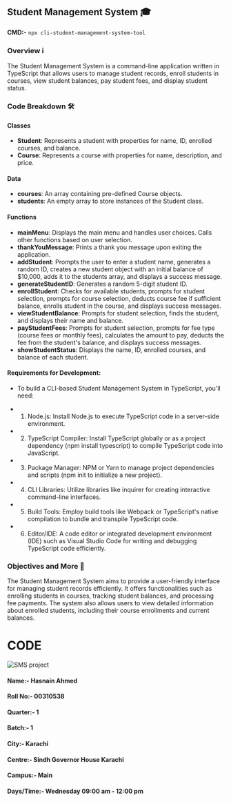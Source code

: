 ## Student Management System 🎓

**CMD:-** `npx cli-student-management-system-tool`

### Overview ℹ️

The Student Management System is a command-line application written in TypeScript that allows users to manage student records, enroll students in courses, view student balances, pay student fees, and display student status.

### Code Breakdown 🛠️

#### Classes

- **Student**: Represents a student with properties for name, ID, enrolled courses, and balance.
- **Course**: Represents a course with properties for name, description, and price.

#### Data

- **courses**: An array containing pre-defined Course objects.
- **students**: An empty array to store instances of the Student class.

#### Functions

- **mainMenu**: Displays the main menu and handles user choices. Calls other functions based on user selection.
- **thankYouMessage**: Prints a thank you message upon exiting the application.
- **addStudent**: Prompts the user to enter a student name, generates a random ID, creates a new student object with an initial balance of $10,000, adds it to the students array, and displays a success message.
- **generateStudentID**: Generates a random 5-digit student ID.
- **enrollStudent**: Checks for available students, prompts for student selection, prompts for course selection, deducts course fee if sufficient balance, enrolls student in the course, and displays success messages.
- **viewStudentBalance**: Prompts for student selection, finds the student, and displays their name and balance.
- **payStudentFees**: Prompts for student selection, prompts for fee type (course fees or monthly fees), calculates the amount to pay, deducts the fee from the student's balance, and displays success messages.
- **showStudentStatus**: Displays the name, ID, enrolled courses, and balance of each student.

#### Requirements for Development:

- To build a CLI-based Student Management System in TypeScript, you'll need:

- 1. Node.js: Install Node.js to execute TypeScript code in a server-side environment.
- 2. TypeScript Compiler: Install TypeScript globally or as a project dependency (npm install typescript) to compile TypeScript code into JavaScript.
- 3. Package Manager: NPM or Yarn to manage project dependencies and scripts (npm init to initialize a new project).
- 4. CLI Libraries: Utilize libraries like inquirer for creating interactive command-line interfaces.
- 5. Build Tools: Employ build tools like Webpack or TypeScript's native compilation to bundle and transpile TypeScript code.
- 6. Editor/IDE: A code editor or integrated development environment (IDE) such as Visual Studio Code for writing and debugging TypeScript code efficiently.

### Objectives and More 🚀

The Student Management System aims to provide a user-friendly interface for managing student records efficiently. It offers functionalities such as enrolling students in courses, tracking student balances, and processing fee payments. The system also allows users to view detailed information about enrolled students, including their course enrollments and current balances.

# CODE
![SMS project](https://github.com/HasnainSolangi/course-GIAIWMD-CCAGAIE/assets/156552529/fbaa6433-711b-4ddf-9283-8a291251351b)


#### Name:- Hasnain Ahmed 
#### Roll No:- 00310538
#### Quarter:- 1
#### Batch:- 1
#### City:- Karachi
#### Centre:- Sindh Governor House Karachi
#### Campus:- Main
#### Days/Time:- Wednesday 09:00 am - 12:00 pm
